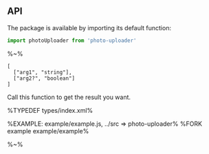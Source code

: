 ## API

The package is available by importing its default function:

```js
import photoUploader from 'photo-uploader'
```

%~%

```## photoUploader
[
  ["arg1", "string"],
  ["arg2?", "boolean"]
]
```

Call this function to get the result you want.

%TYPEDEF types/index.xml%

%EXAMPLE: example/example.js, ../src => photo-uploader%
%FORK example example/example%

%~%